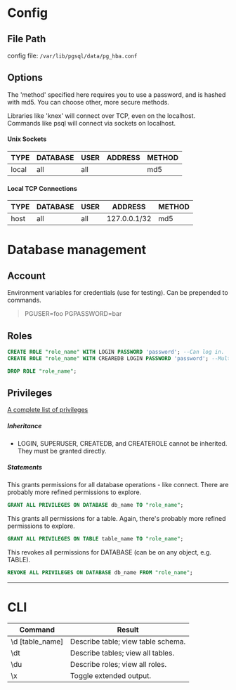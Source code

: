 # Config
## File Path
config file: `/var/lib/pgsql/data/pg_hba.conf`
## Options

The 'method' specified here requires you to use a password, and is hashed with md5. You can choose other, more secure methods.

Libraries like 'knex' will connect over TCP, even on the localhost. Commands like psql will connect via sockets on localhost.
#### Unix Sockets
TYPE | DATABASE | USER | ADDRESS | METHOD
--- | --- | --- | --- | ---
local | all | all | | md5

#### Local TCP Connections
TYPE | DATABASE | USER | ADDRESS | METHOD
--- | --- | --- | --- | ---
host | all | all | 127.0.0.1/32 | md5

# Database management
## Account
Environment variables for credentials (use for testing). Can be prepended to commands.
> PGUSER=foo
> PGPASSWORD=bar

## Roles
```sql
CREATE ROLE "role_name" WITH LOGIN PASSWORD 'password'; --Can log in.
CREATE ROLE "role_name" WITH CREAREDB LOGIN PASSWORD 'password'; --Multiple role attributes
```
```sql
DROP ROLE "role_name";
```
## Privileges
[A complete list of privileges](https://www.postgresql.org/docs/current/sql-grant.html)
##### Inheritance
* LOGIN, SUPERUSER, CREATEDB, and CREATEROLE cannot be inherited. They must be granted directly.
##### Statements
This grants permissions for all database operations - like connect. There are probably more refined permissions to explore.
```sql
GRANT ALL PRIVILEGES ON DATABASE db_name TO "role_name";
```
This grants all permissions for a table. Again, there's probably more refined permissions to explore.
```sql
GRANT ALL PRIVILEGES ON TABLE table_name TO "role_name";
```
This revokes all permissions for DATABASE (can be on any object, e.g. TABLE).
```sql
REVOKE ALL PRIVILEGES ON DATABASE db_name FROM "role_name";
```
---

# CLI
Command | Result
--- | ---
\d [table_name] | Describe table; view table schema.
\dt | Describe tables; view all tables.
\du | Describe roles; view all roles.
\x | Toggle extended output.

